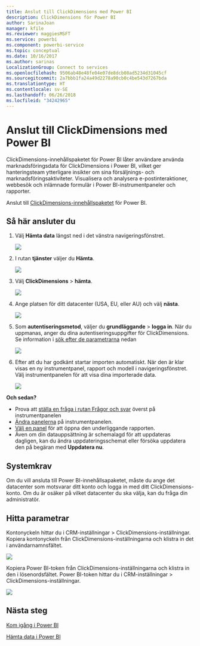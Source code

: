 ```yaml
---
title: Anslut till ClickDimensions med Power BI
description: ClickDimensions för Power BI
author: SarinaJoan
manager: kfile
ms.reviewer: maggiesMSFT
ms.service: powerbi
ms.component: powerbi-service
ms.topic: conceptual
ms.date: 10/16/2017
ms.author: sarinas
LocalizationGroup: Connect to services
ms.openlocfilehash: 9506ab48e48fe04e07de8dcb08ad5234d31045cf
ms.sourcegitcommit: 2a7bbb1fa24a49d2278a90cb0c4be543d7267bda
ms.translationtype: HT
ms.contentlocale: sv-SE
ms.lasthandoff: 06/26/2018
ms.locfileid: "34242965"
---
```

# <a name="connect-to-clickdimensions-with-power-bi"></a>Anslut till ClickDimensions med Power BI
ClickDimensions-innehållspaketet för Power BI låter användare använda marknadsföringsdata för ClickDimensions i Power BI, vilket ger hanteringsteam ytterligare insikter om sina försäljnings- och marknadsföringsaktiviteter. Visualisera och analysera e-postinteraktioner, webbesök och inlämnade formulär i Power BI-instrumentpaneler och rapporter.

Anslut till [ClickDimensions-innehållspaketet](https://app.powerbi.com/getdata/services/click-dimensions) för Power BI.

## <a name="how-to-connect"></a>Så här ansluter du
1. Välj **Hämta data** längst ned i det vänstra navigeringsfönstret.
   
   ![](media/service-connect-to-clickdimensions/getdata.png)
2. I rutan **tjänster** väljer du **Hämta**.
   
   ![](media/service-connect-to-clickdimensions/services.png)
3. Välj **ClickDimensions** \> **hämta**.
   
   ![](media/service-connect-to-clickdimensions/clickdimensions.png)
4. Ange platsen för ditt datacenter (USA, EU, eller AU) och välj **nästa**.
   
   ![](media/service-connect-to-clickdimensions/params.png)
5. Som **autentiseringsmetod**, väljer du **grundläggande** \> **logga in**. När du uppmanas, anger du dina autentiseringsuppgifter för ClickDimensions. Se information i [sök efter de parametrarna](#FindingParams) nedan
   
    ![](media/service-connect-to-clickdimensions/creds.png)
6. Efter att du har godkänt startar importen automatiskt. När den är klar visas en ny instrumentpanel, rapport och modell i navigeringsfönstret. Välj instrumentpanelen för att visa dina importerade data.
   
     ![](media/service-connect-to-clickdimensions/dashboard.png)

**Och sedan?**

* Prova att [ställa en fråga i rutan Frågor och svar](power-bi-q-and-a.md) överst på instrumentpanelen
* [Ändra panelerna](service-dashboard-edit-tile.md) på instrumentpanelen.
* [Välj en panel](service-dashboard-tiles.md) för att öppna den underliggande rapporten.
* Även om din datauppsättning är schemalagd för att uppdateras dagligen, kan du ändra uppdateringsschemat eller försöka uppdatera den på begäran med **Uppdatera nu**.

## <a name="system-requirements"></a>Systemkrav
Om du vill ansluta till Power BI-innehållsapaketet, måste du ange det datacenter som motsvarar ditt konto och logga in med ditt ClickDimensions-konto. Om du är osäker på vilket datacenter du ska välja, kan du fråga din administratör.

<a name="FindingParams"></a>

## <a name="finding-parameters"></a>Hitta parametrar
Kontonyckeln hittar du i CRM-inställningar \> ClickDimensions-inställningar. Kopiera kontonyckeln från ClickDimensions-inställningarna och klistra in det i användarnamnsfältet.  

![](media/service-connect-to-clickdimensions/crm.png)  

Kopiera Power BI-token från ClickDimensions-inställningarna och klistra in den i lösenordsfältet. Power BI-token hittar du i CRM-inställningar \> ClickDimensions-inställningar.  

![](media/service-connect-to-clickdimensions/crm2.png)  

## <a name="next-steps"></a>Nästa steg
[Kom igång i Power BI](service-get-started.md)

[Hämta data i Power BI](service-get-data.md)


